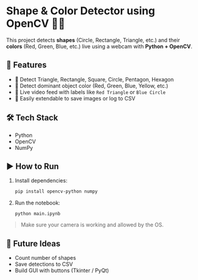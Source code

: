 # Shape & Color Detector using OpenCV 🎯🎨

This project detects **shapes** (Circle, Rectangle, Triangle, etc.) and their **colors** (Red, Green, Blue, etc.) live using a webcam with **Python + OpenCV**.

## 🧠 Features
- 🔺 Detect Triangle, Rectangle, Square, Circle, Pentagon, Hexagon
- 🔴 Detect dominant object color (Red, Green, Blue, Yellow, etc.)
- 📸 Live video feed with labels like `Red Triangle` or `Blue Circle`
- 📝 Easily extendable to save images or log to CSV

## 🛠️ Tech Stack
- Python
- OpenCV
- NumPy

## ▶️ How to Run
1. Install dependencies:
    ```bash
    pip install opencv-python numpy
    ```

2. Run the notebook:
    ```
    python main.ipynb
    ```

> Make sure your camera is working and allowed by the OS.

## 🤖 Future Ideas
- Count number of shapes
- Save detections to CSV
- Build GUI with buttons (Tkinter / PyQt)

